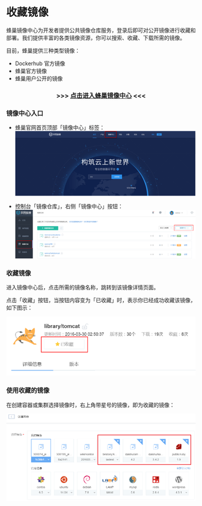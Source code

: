 # 收藏镜像

蜂巢镜像中心为开发者提供公共镜像仓库服务，登录后即可对公开镜像进行收藏和部署。我们提供丰富的各类镜像资源，你可以搜索、收藏、下载所需的镜像。

目前，蜂巢提供三种类型镜像：

* Dockerhub 官方镜像
* 蜂巢官方镜像
* 蜂巢用户公开的镜像

### <center> >>> [点击进入蜂巢镜像中心](https://c.163.com/hub#/m/home/) <<< </center>

### **镜像中心入口**

* 蜂巢官网首页顶部「镜像中心」标签：![](../image/收藏镜像_镜象中心入口.png)

* 控制台「镜像仓库」，右侧「镜像中心」按钮：![](../image/收藏镜像_按钮位置.png)

### 收藏镜像

进入镜像中心后，点击所需的镜像名称，跳转到该镜像详情页面。

点击「收藏」按钮，当按钮内容变为「已收藏」时，表示你已经成功收藏该镜像，如下图示：

![](../image/收藏镜像_收藏镜像.png)

### 使用收藏的镜像

在创建容器或集群选择镜像时，右上角带星号的镜像，即为收藏的镜像：

![](../image/使用收藏的镜像创建容器.png)